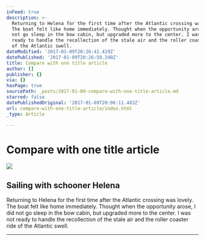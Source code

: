 ```yaml
---
inFeed: true
description: >-
  Returning to Helena for the first time after the Atlantic crossing was lovely.
  The boat felt like home immediately. Thought when the opportunity arose, I did
  not go sleep in the bow cabin, but upgraded more to the center. I was not
  ready to handle the recollection of the stale air and the roller coaster ride
  of the Atlantic swell.
dateModified: '2017-01-09T20:26:42.419Z'
datePublished: '2017-01-09T20:26:50.240Z'
title: Compare with one title article
author: []
publisher: {}
via: {}
hasPage: true
sourcePath: _posts/2017-01-09-compare-with-one-title-article.md
starred: false
datePublishedOriginal: '2017-01-09T20:06:11.483Z'
url: compare-with-one-title-article/index.html
_type: Article

---
```

# Compare with one title article

<article style=""><img src="https://s3-us-west-2.amazonaws.com/the-grid-img/p/54cd1ac613f96a258d1715f741e599ac09307b5d.jpg" /><h1>Sailing with schooner Helena</h1><p>Returning to Helena for the first time after the Atlantic crossing was lovely. The boat felt like home immediately. Thought when the opportunity arose, I did not go sleep in the bow cabin, but upgraded more to the center. I was not ready to handle the recollection of the stale air and the roller coaster ride of the Atlantic swell.</p></article>

---
